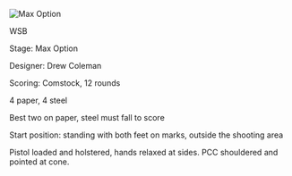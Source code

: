 ![Max Option](https://github.com/bagellord/USPSA-Stages/blob/master/11-15%20rounds/Max%20Option%20-%2012%20rounds%20-%20Comstock/Max%20Option.png)

WSB

Stage: Max Option

Designer: Drew Coleman

Scoring: Comstock, 12 rounds

4 paper, 4 steel

Best two on paper, steel must fall to score

Start position: standing with both feet on marks, outside the shooting area

Pistol loaded and holstered, hands relaxed at sides. PCC shouldered and pointed at cone.
